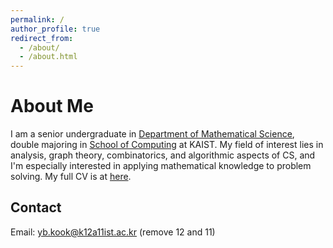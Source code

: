```yaml
---
permalink: /
author_profile: true
redirect_from: 
  - /about/
  - /about.html
---
```



About Me
======
I am a senior undergraduate in [Department of Mathematical Science](https://mathsci.kaist.ac.kr/home/), double majoring in [School of Computing](https://cs.kaist.ac.kr) at KAIST. My field of interest lies in analysis, graph theory, combinatorics, and algorithmic aspects of CS, and I'm especially interested in applying mathematical knowledge to problem solving. My full CV is at [here](https://www.dropbox.com/s/1hcryg2ppayjb4y/cv_english.pdf?dl=0). 

Contact
------
Email: <yb.kook@k12a11ist.ac.kr> (remove 12 and 11)